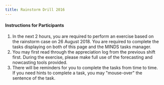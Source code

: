 ```yaml
---
title: Rainstorm Drill 2016
---
```


#### Instructions for Participants

1. In the next 2 hours, you are required to perform an exercise based on the rainstorm case on 26 August 2018. You are required to complete the tasks displaying on both of this page and the MINDS tasks manager.
2. You may first read through the appreciation log from the previous shift first. During the exercise, please make full use of the forecasting and nowcasting tools provided.
3. There will be reminders for you to complete the tasks from time to time. If you need hints to complete a task, you may "mouse-over" the sentence of the task.
